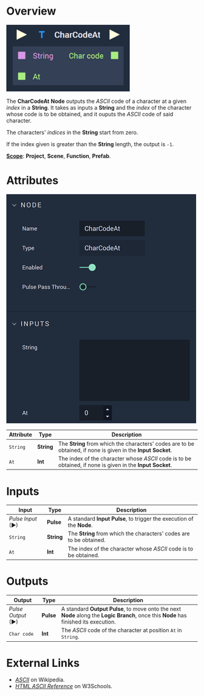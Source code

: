 # Overview

![The CharCodeAt Node.](../../.gitbook/assets/charcodeatupdatedimage.png)

The **CharCodeAt** **Node** outputs the _ASCII_ code of a character at a given *index* in a **String**. It takes as inputs a **String** and the *index* of the character whose code is to be obtained, and it ouputs the _ASCII_ code of said character.

The characters' *indices* in the **String** start from zero.

If the index given is greater than the **String** length, the output is `-1`.

[**Scope**](../overview.md#scopes): **Project**, **Scene**, **Function**, **Prefab**.

# Attributes

![The CharCodeAt Node Attributes.](../../.gitbook/assets/charcodeatattributes.png)

|Attribute|Type|Description|
|---|---|---|
| `String` | **String** | The **String** from which the characters' codes are to be obtained, if none is given in the **Input Socket**.  |
| `At` | **Int** | The index of the character whose _ASCII_ code is to be obtained, if none is given in the **Input Socket**.  |

# Inputs

|Input|Type|Description|
|---|---|---|
|*Pulse Input* (►)|**Pulse**|A standard **Input Pulse**, to trigger the execution of the **Node**.|
| `String` | **String** | The **String** from which the characters' codes are to be obtained. |
| `At` | **Int** | The index of the character whose _ASCII_ code is to be obtained. |

# Outputs

|Output|Type|Description|
|---|---|---|
|*Pulse Output* (►)|**Pulse**|A standard **Output Pulse**, to move onto the next **Node** along the **Logic Branch**, once this **Node** has finished its execution.|
| `Char code` | **Int** | The _ASCII_ code of the character at position `At` in `String`.  |


# External Links

* [_ASCII_](https://en.wikipedia.org/wiki/ASCII) on Wikipedia.
* [_HTML ASCII Reference_](https://www.w3schools.com/charsets/ref_html_ascii.asp) on W3Schools.